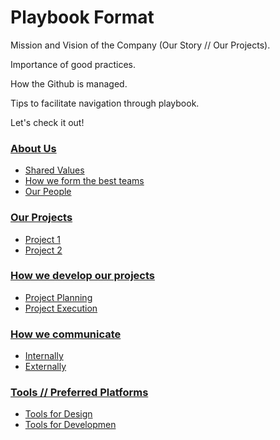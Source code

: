 # Playbook Format

Mission and Vision of the Company (Our Story // Our Projects).

Importance of good practices.

How the Github is managed.

Tips to facilitate navigation through playbook.

Let's check it out!


### [About Us](#us)

- [Shared Values](#values)
- [How we form the best teams](#best-teams)
- [Our People](#people)

### [Our Projects](#projects)

- [Project 1](#project-one)
- [Project 2](#project-two)

### [How we develop our projects](#departamentos)

- [Project Planning](#planning)
- [Project Execution](#execution)

### [How we communicate](#comunications)

- [Internally](#internal-comunications)
- [Externally](#external-communications)

### [Tools // Preferred Platforms](#tools-and-preferred-platforms)

- [Tools for Design](#design-tools)
- [Tools for Developmen](#development-tools)
